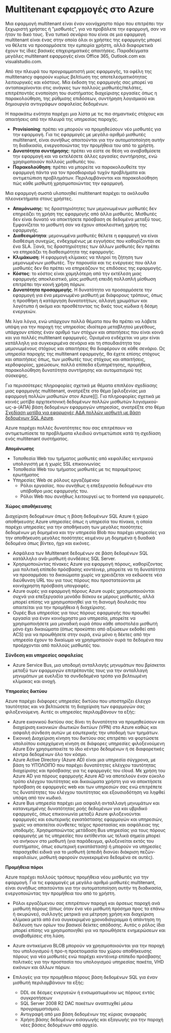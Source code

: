 <properties
    pageTitle="Μοτίβο εφαρμογής Web πολλών μισθωτών | Microsoft Azure"
    description="Βρείτε αρχιτεκτονική επισκοπήσεις και μοτίβα σχεδίασης που περιγράφουν τον τρόπο για την υλοποίηση της εφαρμογής web πολλών μισθωτών σε Azure."
    services=""
    documentationCenter=".net"
    authors="wadepickett" 
    manager="wpickett"
    editor=""/>

<tags
    ms.service="active-directory"
    ms.workload="identity"
    ms.tgt_pltfrm="na"
    ms.devlang="dotnet"
    ms.topic="article"
    ms.date="06/05/2015"
    ms.author="wpickett"/>

# <a name="multitenant-applications-in-azure"></a>Multitenant εφαρμογές στο Azure

Μια εφαρμογή multitenant είναι έναν κοινόχρηστο πόρο που επιτρέπει την ξεχωριστή χρήστες ή "μισθωτές", για να προβάλετε την εφαρμογή, σαν να ήταν το δικό τους. Ένα τυπικό σενάριο που είναι σε μια εφαρμογή multitenant είναι ένας στην οποία όλοι οι χρήστες της εφαρμογής μπορεί να θέλετε να προσαρμόσετε την εμπειρία χρήστη, αλλά διαφορετικά έχουν τις ίδιες βασικές επιχειρηματικές απαιτήσεις. Παραδείγματα μεγάλες multitenant εφαρμογές είναι Office 365, Outlook.com και visualstudio.com.

Από την πλευρά του προγραμματιστή μιας εφαρμογής, τα οφέλη της multitenancy αφορούν κυρίως βελτίωση της αποτελεσματικότητας λειτουργικές και κόστους. Μία έκδοση της εφαρμογής σας μπορεί να ανταποκρίνονται στις ανάγκες των πολλούς μισθωτές/πελάτες, επιτρέποντάς ενοποίηση του συστήματος διαχείρισης εργασίες όπως η παρακολούθηση, της ρύθμισης επιδόσεων, συντήρηση λογισμικού και δημιουργία αντιγράφων ασφαλείας δεδομένων.

Η παρακάτω ενότητα παρέχει μια λίστα με τις πιο σημαντικές στόχους και απαιτήσεις από την πλευρά της υπηρεσίας παροχής.

- **Provisioning**: πρέπει να μπορούν να προμηθεύσουν νέο μισθωτές για την εφαρμογή.  Για τις εφαρμογές με μεγάλο αριθμό μισθωτές multitenant, είναι συνήθως απαιτούνται για την αυτοματοποίηση αυτήν τη διαδικασία, ενεργοποιώντας την προμήθεια του από το χρήστη.
- **Δυνατότητα συντήρησης**: πρέπει να είστε σε θέση να αναβαθμίσετε την εφαρμογή και να εκτελέσετε άλλες εργασίες συντήρησης, ενώ χρησιμοποιούν πολλούς μισθωτές του.
- **Παρακολούθηση**: πρέπει να μπορείτε να παρακολουθείτε την εφαρμογή πάντα για τον προσδιορισμό τυχόν προβλήματα και αντιμετώπιση προβλημάτων. Περιλαμβάνονται και παρακολούθηση πώς κάθε μισθωτή χρησιμοποιώντας την εφαρμογή.

Μια εφαρμογή σωστά υλοποιηθεί multitenant παρέχει τα ακόλουθα πλεονεκτήματα στους χρήστες.

- **Απομόνωσης**: τις δραστηριότητες των μεμονωμένων μισθωτές δεν επηρεάζει τη χρήση της εφαρμογής από άλλα μισθωτές. Μισθωτές δεν είναι δυνατό να αποκτήσετε πρόσβαση σε δεδομένα μεταξύ τους. Εμφανίζεται το μισθωτή σαν να έχουν αποκλειστική χρήση της εφαρμογής.
- **Διαθεσιμότητα**: μεμονωμένα μισθωτές θέλετε η εφαρμογή να είναι διαθέσιμη συνεχώς, ενδεχομένως με εγγυήσεις που καθορίζονται σε ένα SLA. Ξανά, τις δραστηριότητες των άλλων μισθωτές δεν πρέπει να επηρεάζει τη διαθεσιμότητα της εφαρμογής.
- **Κλιμάκωση**: Η εφαρμογή κλίμακες να πληροί τη ζήτηση των μεμονωμένων μισθωτές. Την παρουσία και τις ενέργειες που άλλα μισθωτές δεν θα πρέπει να επηρεάζουν τις επιδόσεις της εφαρμογής.
- **Κόστος**: το κόστος είναι χαμηλότερη από την εκτέλεση μιας εφαρμογής αποκλειστικό, μίας μισθωτή επειδή πολλαπλή μίσθωση επιτρέπει την κοινή χρήση πόρων.
- **Δυνατότητα προσαρμογής**. Η δυνατότητα να προσαρμόσετε την εφαρμογή για ένα μεμονωμένο μισθωτή με διάφορους τρόπους, όπως η προσθήκη ή κατάργηση δυνατοτήτων, αλλαγή χρωμάτων και λογότυπα ή ακόμα και προσθέτοντας τις δικές τους κώδικα ή δέσμη ενεργειών.

Με λίγα λόγια, ενώ υπάρχουν πολλά θέματα που θα πρέπει να λάβετε υπόψη για την παροχή της υπηρεσίας ιδιαίτερα μεταβλητού μεγέθους, υπάρχουν επίσης έναν αριθμό των στόχων και απαιτήσεις που είναι κοινά και για πολλές multitenant εφαρμογές. Ορισμένα ενδέχεται να μην είναι κατάλληλη για συγκεκριμένα σενάρια και τη σπουδαιότητα του μεμονωμένους στόχους και απαιτήσεις θα διαφέρουν σε κάθε σενάριο. Ως υπηρεσία παροχής της multitenant εφαρμογής, θα έχετε επίσης στόχους και απαιτήσεις όπως, των μισθωτές τους στόχους και απαιτήσεις, κερδοφορίας, χρεώσεων, πολλά επίπεδα εξυπηρέτησης, προμήθεια, παρακολούθηση δυνατότητα συντήρησης και αυτοματισμού της σύσκεψης.

Για περισσότερες πληροφορίες σχετικά με θέματα επιπλέον σχεδίασης μιας εφαρμογής multitenant, ανατρέξτε στο θέμα [φιλοξενίας μια εφαρμογή πολλών μισθωτών στον Azure][]. Για πληροφορίες σχετικά με κοινές μοτίβα αρχιτεκτονική δεδομένων πολλών μισθωτών λογισμικού-ως-a-(ΑΠΑ) βάση δεδομένων εφαρμογών υπηρεσίας, ανατρέξτε στο θέμα [Σχεδίαση μοτίβα για εφαρμογές ΑΔΑ πολλών μισθωτή με βάση δεδομένων SQL Azure](./sql-database/sql-database-design-patterns-multi-tenancy-saas-applications.md). 

Azure παρέχει πολλές δυνατότητες που σας επιτρέπουν να αντιμετωπίσετε τα προβλήματα κλειδιού αντιμετώπισε κατά τη σχεδίαση ενός multitenant συστήματος.

**Απομόνωσης**

- Τοποθεσία Web του τμήματος μισθωτές από κεφαλίδες κεντρικού υπολογιστή με ή χωρίς SSL επικοινωνίας
- Τοποθεσία Web του τμήματος μισθωτές με τις παραμέτρους ερωτήματος
- Υπηρεσίες Web σε ρόλους εργαζόμενου
    - Ρόλοι εργασίας. που συνήθως η επεξεργασία δεδομένων στο υπόβαθρο μιας εφαρμογής του.
    - Ρόλοι Web που συνήθως λειτουργεί ως το frontend για εφαρμογές.

**Χώρος αποθήκευσης**

Διαχείριση δεδομένων όπως η βάση δεδομένων SQL Azure ή χώρο αποθήκευσης Azure υπηρεσίες όπως η υπηρεσία του πίνακα, η οποία παρέχει υπηρεσίες για την αποθήκευση των μεγάλες ποσότητες δεδομένων μη δομημένα και την υπηρεσία Blob που παρέχει υπηρεσίες για την αποθήκευση μεγάλες ποσότητες κειμένου μη δομημένα ή δυαδικά δεδομένα όπως βίντεο, ήχο και εικόνες.

- Ασφάλεια των Multitenant δεδομένων σε βάση δεδομένων SQL κατάλληλο ανά-μισθωτή συνδέσεις SQL Server.
- Χρησιμοποιώντας πίνακες Azure για εφαρμογή πόρους, καθορίζοντας μια πολιτική επίπεδο πρόσβασης κοντέινερ, μπορείτε να τη δυνατότητα να προσαρμόσει τα δικαιώματα χωρίς να χρειάζεται να εκδώσετε νέα διεύθυνση URL του για τους πόρους που προστατεύονται με κοινόχρηστη πρόσβαση υπογραφές.
- Azure ουρές για εφαρμογή πόρους Azure ουρές χρησιμοποιούνται συχνά για επεξεργασία μονάδα δίσκου εκ μέρους μισθωτές, αλλά μπορεί επίσης να χρησιμοποιηθεί για τη διανομή δουλειάς που απαιτείται για την προμήθεια ή διαχείρισης.
- Ουρές Bus υπηρεσίας για τους πόρους εφαρμογής που προωθεί εργασία για έναν κοινόχρηστο μια υπηρεσία, μπορείτε να χρησιμοποιήσετε μια μοναδική ουρά όπου κάθε αποστολέα μισθωτή μόνο έχει δικαιώματα (όπως προκύπτει από αξιώσεων εκδοθεί από ACS) για να προωθήσετε στην ουρά, ενώ μόνο η δέκτες από την υπηρεσία έχουν το δικαίωμα να χρησιμοποιούν ουρά τα δεδομένα που προέρχονται από πολλούς μισθωτές του.


**Σύνδεση και υπηρεσίες ασφαλείας**

- Azure Service Bus, μια υποδομή ανταλλαγής μηνυμάτων που βρίσκεται μεταξύ των εφαρμογών επιτρέποντάς τους για την ανταλλαγή μηνυμάτων με ευελιξία τα συνδεδεμένα τρόπο για βελτιωμένη κλίμακας και ανοχή.

**Υπηρεσίες δικτύου**

Azure παρέχει διάφορες υπηρεσίες δικτύου που υποστηρίζει έλεγχο ταυτότητας και να βελτιώσετε τη διαχείριση των εφαρμογών σας φιλοξενούμενη. Αυτές οι υπηρεσίες περιλαμβάνουν τα εξής:

- Azure εικονικού δικτύου σας δίνει τη δυνατότητα να προμηθεύσουν και διαχείριση εικονικών ιδιωτικών δικτύων (VPN) στο Azure καθώς και ασφαλή σύνδεση αυτών με εσωτερικής την υποδομή των τμημάτων.
- Εικονική Διαχείριση κίνηση του δικτύου σας επιτρέπει να φορτώσετε υπολοίπου εισερχόμενη κίνηση σε διάφορες υπηρεσίες φιλοξενούμενη Azure Εάν χρησιμοποιείτε το ίδιο κέντρο δεδομένων ή σε διαφορετικές κέντρα δεδομένων όλο τον κόσμο.
- Azure Active Directory (Azure AD) είναι μια υπηρεσία σύγχρονα, με βάση το ΥΠΌΛΟΙΠΟ που παρέχει δυνατότητες ελέγχου ταυτότητας διαχείρισης και πρόσβασης για τις εφαρμογές του cloud. Με χρήση του Azure AD για πόρους εφαρμογής Azure AD να αποτελούν έναν εύκολο τρόπο ελέγχου ταυτότητας και δικαιώματα χρήστη για να αποκτήσετε πρόσβαση σε εφαρμογές web και των υπηρεσιών σας ενώ επιτρέπετε τις δυνατότητες του ελέγχου ταυτότητας και εξουσιοδότηση να ληφθεί υπόψη από τον κωδικό.
- Azure Bus υπηρεσία παρέχει μια ασφαλή ανταλλαγή μηνυμάτων και κατανεμημένης δυνατότητας ροής δεδομένων για και υβριδικό εφαρμογές, όπως επικοινωνία μεταξύ Azure φιλοξενούνται εφαρμογές και εσωτερικής εγκατάστασης εφαρμογών και υπηρεσιών, χωρίς να απαιτείται σύνθετες τείχος προστασίας και ασφάλειας της υποδομής. Χρησιμοποιώντας μετάδοση Bus υπηρεσίας για τους πόρους εφαρμογής με τις υπηρεσίες που εκτίθενται ως τελικά σημεία μπορεί να ανήκουν στο μισθωτή (για παράδειγμα, φιλοξενείται εκτός του συστήματος, όπως εσωτερική εγκατάσταση) ή μπορούν να υπηρεσίες παρασχεθεί ειδικά για το μισθωτή (επειδή διανύει διάκριση πεζών-κεφαλαίων, μισθωτή αφορούν συγκεκριμένα δεδομένα σε αυτές).



**Προμήθεια πόροι**

Azure παρέχει πολλούς τρόπους προμήθεια νέου μισθωτές για την εφαρμογή. Για τις εφαρμογές με μεγάλο αριθμό μισθωτές multitenant, είναι συνήθως απαιτούνται για την αυτοματοποίηση αυτήν τη διαδικασία, ενεργοποιώντας την προμήθεια του από το χρήστη.

- Ρόλοι εργαζόμενου σας επιτρέπουν παροχή και άρσεως παροχή ανά μισθωτή πόρους (όπως όταν ένα νέο μισθωτή πρόσημα προς τα επάνω ή ακυρώνει), συλλογής μετρικά για μέτρηση χρήση και διαχείριση κλίμακα μετά από ένα συγκεκριμένο χρονοδιάγραμμα ή απάντηση τη διέλευση των ορίων του βασικοί δείκτες απόδοσης. Αυτός ο ρόλος ίδια μπορεί επίσης να χρησιμοποιηθεί για να προωθήσετε ενημερώσεων και αναβαθμίσεις στη λύση.
- Azure αντικείμενα BLOB μπορούν να χρησιμοποιούνται για την παροχή του υπολογισμού ή προ-η προετοιμασία του χώρου αποθήκευσης πόρους για νέα μισθωτές ενώ παρέχει κοντέινερ επίπεδο πρόσβασης πολιτικές για την προστασία του υπολογισμού υπηρεσίας πακέτα, VHD εικόνων και άλλων πόρων.
- Επιλογές για την προμήθεια πόρους βάση δεδομένων SQL για έναν μισθωτή περιλαμβάνουν τα εξής:

    -   DDL σε δέσμες ενεργειών ή ενσωματωμένου ως πόρους εντός συγκροτήσεων
    -   SQL Server 2008 R2 DAC πακέτων αναπτυχθεί μέσω προγραμματισμού.
    -   Αντιγραφή από μια βάση δεδομένων της κύριας αναφοράς
    -   Χρήση βάσης δεδομένων εισαγωγής και εξαγωγής για την παροχή νέες βάσεις δεδομένων από αρχείο.



<!--links-->

[Φιλοξενία μιας εφαρμογής πολλών μισθωτών στο Azure]: http://msdn.microsoft.com/library/hh534480.aspx
[Designing Multitenant Applications on Azure]: http://msdn.microsoft.com/library/windowsazure/hh689716
